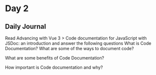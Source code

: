# Day 2

## Daily Journal

Read Advancing with Vue 3 > Code documentation for JavaScript with JSDoc: an introduction and answer the following questions
What is Code Documentation? What are some of the ways to document code?

What are some benefits of Code Documentation?

How important is Code documentation and why?